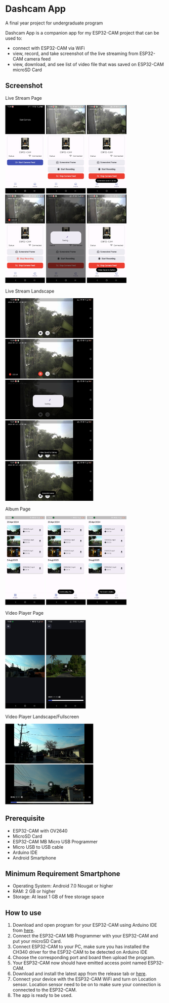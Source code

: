 # Dashcam App
A final year project for undergraduate program

Dashcam App is a companion app for my ESP32-CAM project that can be used to:
- connect with ESP32-CAM via WiFi
- view, record, and take screenshot of the live streaming from ESP32-CAM camera feed
- view, download, and see list of video file that was saved on ESP32-CAM microSD Card


## Screenshot
Live Stream Page

<img src="/screenshot/ss%20live%20stream.jpg" alt="Live Stream Page" width="125"/> <img src="/screenshot/ss%20camera%20feed%20on.jpg" alt="Camera Feed On" width="125"/> <img src="/screenshot/ss%20screenshot%20saved%20portrait.jpg" alt="Screenshot Saved Portrait" width="125"/> <img src="/screenshot/ss%20record%20on%20portrait.jpg" alt="Record On Portrait" width="125"/> <img src="/screenshot/ss%20record%20saving.jpg" alt="Record Saving" width="125"/> <img src="/screenshot/ss%20record%20saved.jpg" alt="Record Saved" width="125"/>

Live Stream Landscape

<img src="/screenshot/ss%20live%20stream%20landscape.jpg" alt="Live Stream Landscape" height="125"/> <img src="/screenshot/ss%20record%20on%20landscape.jpg" alt="Record On Landscape" height="125"/> <img src="/screenshot/ss%20record%20saving%20landscape.jpg" alt="Record Saving Landscape" height="125"/> <img src="/screenshot/ss%20record%20saved%20landscape.jpg" alt="Record Saved Landscape" height="125"/> <img src="/screenshot/ss%20screenshot%20saved%20landscape.jpg" alt="Screenshot Saved Landscape" height="125"/> 

Album Page

<img src="/screenshot/ss%20album.jpg" alt="Album" width="125"/> <img src="/screenshot/ss%20download%20progress.jpg" alt="Download Progress" width="125"/> <img src="/screenshot/ss%20download%20saved.jpg" alt="Download Saved" width="125"/>

Video Player Page

<img src="/screenshot/ss%20video%20player%20no%20playback.jpg" alt="Video Player No Playback" width="125"/> <img src="/screenshot/ss%20video%20player.jpg" alt="Video Player" width="125"/>

Video Player Landscape/Fullscreen

<img src="/screenshot/ss%20video%20player%20landscape%20no%20playback.jpg" alt="Video Player Landscape No Playback" height="125"/> <img src="/screenshot/ss%20video%20player%20landscape.jpg" alt="Video Player Landscape" height="125"/>



## Prerequisite
- ESP32-CAM with OV2640
- MicroSD Card
- ESP32-CAM MB Micro USB Programmer
- Micro USB to USB cable
- Arduino IDE
- Android Smartphone

## Minimum Requirement Smartphone
- Operating System: Android 7.0 Nougat or higher
- RAM: 2 GB or higher
- Storage: At least 1 GB of free storage space

## How to use

1. Download and open program for your ESP32-CAM using Arduino IDE from [here](https://github.com/fathansantoso30/skripsi_esp32cam).
2. Connect the ESP32-CAM MB Programmer with your ESP32-CAM and put your microSD Card.
3. Connect ESP32-CAM to your PC, make sure you has installed the CH340 driver for the ESP32-CAM to be detected on Arduino IDE
4. Choose the corresponding port and board then upload the program.
5. Your ESP32-CAM now should have emitted access point named ESP32-CAM.
6. Download and install the latest app from the release tab or [here](https://github.com/fathansantoso30/skripsi_dashcam_app/releases).
7. Connect your device with the ESP32-CAM WiFi and turn on Location sensor. Location sensor need to be on to make sure your connection is connected to the ESP32-CAM.
8. The app is ready to be used.
